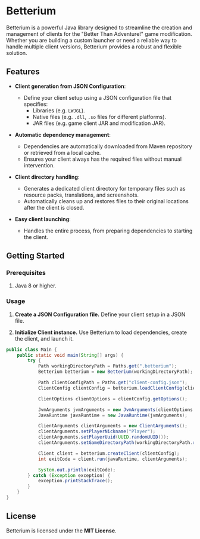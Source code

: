 # Betterium

Betterium is a powerful Java library designed to streamline the creation and management of clients for the "Better Than Adventure!" game modification.
Whether you are building a custom launcher or need a reliable way to handle multiple client versions, Betterium provides a robust and flexible solution.

## Features

- **Client generation from JSON Configuration**:
    - Define your client setup using a JSON configuration file that specifies:
        - Libraries (e.g. `LWJGL`).
        - Native files (e.g. `.dll`, `.so` files for different platforms).
        - JAR files (e.g. game client JAR and modification JAR).

- **Automatic dependency management**:
    - Dependencies are automatically downloaded from Maven repository or retrieved from a local cache.
    - Ensures your client always has the required files without manual intervention.

- **Client directory handling**:
    - Generates a dedicated client directory for temporary files such as resource packs, translations, and screenshots.
    - Automatically cleans up and restores files to their original locations after the client is closed.

- **Easy client launching**:
    - Handles the entire process, from preparing dependencies to starting the client.

## Getting Started

### Prerequisites

1. Java 8 or higher.

### Usage

1. **Create a JSON Configuration file.** Define your client setup in a JSON file.

2. **Initialize Client instance.** Use Betterium to load dependencies, create the
client, and launch it.

```java
public class Main {
    public static void main(String[] args) {
        try {
            Path workingDirectoryPath = Paths.get(".betterium");
            Betterium betterium = new Betterium(workingDirectoryPath);

            Path clientConfigPath = Paths.get("client-config.json");
            ClientConfig clientConfig = betterium.loadClientConfig(clientConfigPath);

            ClientOptions clientOptions = clientConfig.getOptions();

            JvmArguments jvmArguments = new JvmArguments(clientOptions.getJvmArguments());
            JavaRuntime javaRuntime = new JavaRuntime(jvmArguments);

            ClientArguments clientArguments = new ClientArguments();
            clientArguments.setPlayerNickname("Player");
            clientArguments.setPlayerUuid(UUID.randomUUID());
            clientArguments.setGameDirectoryPath(workingDirectoryPath.resolve("temp"));

            Client client = betterium.createClient(clientConfig);
            int exitCode = client.run(javaRuntime, clientArguments);

            System.out.println(exitCode);
        } catch (Exception exception) {
            exception.printStackTrace();
        }
    }
}
```

## License

Betterium is licensed under the **MIT License**.